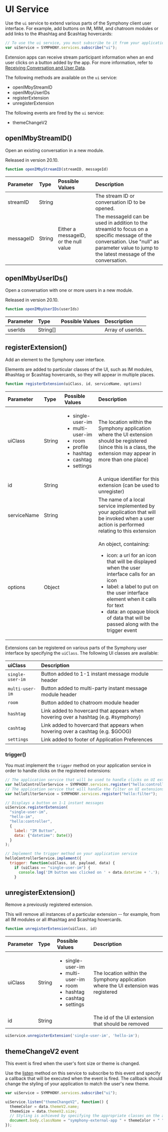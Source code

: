 # UI Service

Use the `ui` service to extend various parts of the Symphony client user interface. For example, add buttons on IM, MIM, and chatroom modules or add links to the \#hashtag and $cashtag hovercards:

```javascript
// To use the ui service, you must subscribe to it from your application
var uiService = SYMPHONY.services.subscribe("ui");
```

Extension apps can receive stream participant information when an end user clicks on a button added by the app. For more information, refer to [Receiving Conversation and User Data](receiving-conversation-and-user-information.md).

The following methods are available on the `ui` service:

* openIMbyStreamID
* openIMbyUserIDs
* registerExtension
* unregisterExtension

The following events are fired by the `ui` service:

* themeChangeV2

## openIMbyStreamID\(\)

Open an existing conversation in a new module.

Released in version 20.10.

```javascript
function openIMbyStreamID(streamID, messageId)
```

| Parameter | Type | Possible Values | Description |
| :--- | :--- | :--- | :--- |
| streamID | String |  | The stream ID or conversation ID to be opened. |
| messageID | String | Either a messageID, or the null value | The messageId can be used in addition to the streamId to focus on a specific message of the conversation. Use "null" as parameter value to jump to the latest message of the conversation. |

## openIMbyUserIDs\(\)

Open a conversation with one or more users in a new module.

Released in version 20.10.

```javascript
function openIMbyUserIDs(userIds)
```

| Parameter | Type | Possible Values | Description |
| :--- | :--- | :--- | :--- |
| userIds | String\[\] |  | Array of userIds. |

## registerExtension\(\)

Add an element to the Symphony user interface.

Elements are added to particular classes of the UI, such as IM modules, \#hashtag or $cashtag hovercards, so they will appear in multiple places.

```javascript
function registerExtension(uiClass, id, serviceName, options)
```

<table>
  <thead>
    <tr>
      <th style="text-align:left">Parameter</th>
      <th style="text-align:left">Type</th>
      <th style="text-align:left">Possible Values</th>
      <th style="text-align:left">Description</th>
    </tr>
  </thead>
  <tbody>
    <tr>
      <td style="text-align:left">uiClass</td>
      <td style="text-align:left">String</td>
      <td style="text-align:left">
        <ul>
          <li>single-user-im</li>
          <li>multi-user-im</li>
          <li>room</li>
          <li>profile</li>
          <li>hashtag</li>
          <li>cashtag</li>
          <li>settings</li>
        </ul>
      </td>
      <td style="text-align:left">The location within the Symphony application where the UI extension should
        be registered (since this is a class, the extension may appear in more
        than one place)</td>
    </tr>
    <tr>
      <td style="text-align:left">id</td>
      <td style="text-align:left">String</td>
      <td style="text-align:left"></td>
      <td style="text-align:left">A unique identifier for this extension (can be used to unregister)</td>
    </tr>
    <tr>
      <td style="text-align:left">serviceName</td>
      <td style="text-align:left">String</td>
      <td style="text-align:left"></td>
      <td style="text-align:left">The name of a local service implemented by your application that will
        be invoked when a user action is performed relating to this extension</td>
    </tr>
    <tr>
      <td style="text-align:left">options</td>
      <td style="text-align:left">Object</td>
      <td style="text-align:left"></td>
      <td style="text-align:left">
        <p>An object, containing:</p>
        <ul>
          <li>icon: a url for an icon that will be displayed when the user interface
            calls for an icon</li>
          <li>label: a label to put on the user interface element when it calls for
            text</li>
          <li>data: an opaque block of data that will be passed along with the trigger
            event</li>
        </ul>
      </td>
    </tr>
  </tbody>
</table>

Extensions can be registered on various parts of the Symphony user interface by specifying the `uiClass`. The following UI classes are available:

| uiClass | Description |
| :--- | :--- |
| `single-user-im` | Button added to 1-1 instant message module header |
| `multi-user-im` | Button added to multi-party instant message module header |
| `room` | Button added to chatroom module header |
| `hashtag` | Link added to hovercard that appears when hovering over a hashtag \(e.g. \#symphony\) |
| `cashtag` | Link added to hovercard that appears when hovering over a cashtag \(e.g. $GOOG\) |
| `settings` | Link added to footer of Application Preferences |

### trigger\(\)

You must implement the `trigger` method on your application service in order to handle clicks on the registered extensions:

```javascript
// The application service that will be used to handle clicks on UI extensions
var helloControllerService = SYMPHONY.services.register("hello:controller");
// The application service that will handle the filter on UI extensions
var helloFilterService = SYMPHONY.services.register("hello:filter");

// Displays a button on 1-1 instant messages
uiService.registerExtension(
  "single-user-im", 
  "hello-im", 
  "hello:controller", 
  {
    label: "IM Button", 
    data: {"datetime": Date()}
  }
);

// Implement the trigger method on your application service
helloControllerService.implement({
  trigger: function(uiClass, id, payload, data) {
    if (uiClass == "single-user-im") {
      console.log('IM button was clicked on ' + data.datetime + '.');
    }
```

## unregisterExtension\(\)

Remove a previously registered extension.

This will remove all instances of a particular extension -- for example, from all IM modules or all \#hashtag and $cashtag hovercards.

```javascript
function unregisterExtension(uiClass, id)
```

<table>
  <thead>
    <tr>
      <th style="text-align:left">Parameter</th>
      <th style="text-align:left">Type</th>
      <th style="text-align:left">Possible Values</th>
      <th style="text-align:left">Description</th>
    </tr>
  </thead>
  <tbody>
    <tr>
      <td style="text-align:left">uiClass</td>
      <td style="text-align:left">String</td>
      <td style="text-align:left">
        <ul>
          <li>single-user-im</li>
          <li>multi-user-im</li>
          <li>room</li>
          <li>hashtag</li>
          <li>cashtag</li>
          <li>settings</li>
        </ul>
      </td>
      <td style="text-align:left">The location within the Symphony application where the UI extension was
        registered</td>
    </tr>
    <tr>
      <td style="text-align:left">id</td>
      <td style="text-align:left">String</td>
      <td style="text-align:left"></td>
      <td style="text-align:left">The id of the UI extension that should be removed</td>
    </tr>
  </tbody>
</table>

```javascript
uiService.unregisterExtension('single-user-im', 'hello-im');
```

## themeChangeV2 event

This event is fired when the user's font size or theme is changed.

Use the [listen](../service-interface.md#listen) method on this service to subscribe to this event and specify a callback that will be executed when the event is fired. The callback should change the styling of your application to match the user's new theme.

```javascript
var uiService = SYMPHONY.services.subscribe("ui");

uiService.listen("themeChangeV2", function() {
  themeColor = data.themeV2.name;
  themeSize = data.themeV2.size;
  // Styling is achieved by specifying the appropriate classes on the app module's body element.
  document.body.className = "symphony-external-app " + themeColor + " " + themeSize;
});
```

